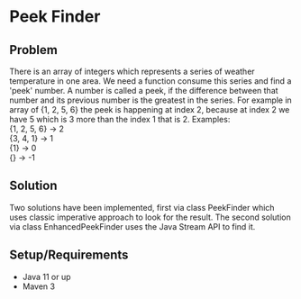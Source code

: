 # Peek Finder
## Problem
There is an array of integers which represents a series of weather temperature in one area. We need a function 
consume this series and find a 'peek' number. A number is called a peek, if the difference between that number and its 
previous number is the greatest in the series. For example in array of {1, 2, 5, 6} the peek is happening at index 2, 
because at index 2 we have 5 which is 3 more than the index 1 that is 2.
Examples: <br>
{1, 2, 5, 6} -> 2 <br>
{3, 4, 1} -> 1 <br>
{1} -> 0 <br>
{} -> -1 <br>

## Solution 
Two solutions have been implemented, first via class PeekFinder which uses classic imperative approach to look for the result. 
The second solution via class EnhancedPeekFinder uses the Java Stream API to find it.

## Setup/Requirements
* Java 11 or up
* Maven 3
